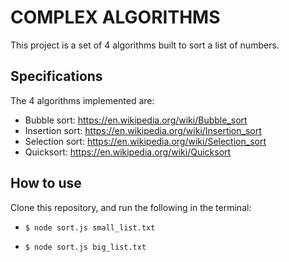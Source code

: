 # COMPLEX ALGORITHMS

This project is a set of 4 algorithms built to sort a list of numbers. 

## Specifications

The 4 algorithms implemented are: 

* Bubble sort: https://en.wikipedia.org/wiki/Bubble_sort
* Insertion sort: https://en.wikipedia.org/wiki/Insertion_sort
* Selection sort: https://en.wikipedia.org/wiki/Selection_sort
* Quicksort: https://en.wikipedia.org/wiki/Quicksort

## How to use

Clone this repository, and run the following in the terminal:

* `$ node sort.js small_list.txt`

* `$ node sort.js big_list.txt`
